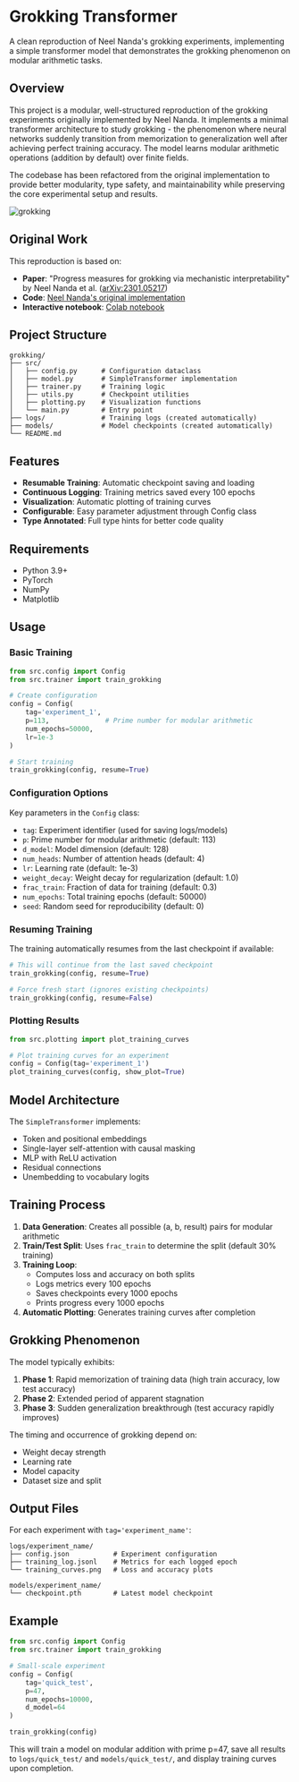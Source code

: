 # Grokking Transformer

A clean reproduction of Neel Nanda's grokking experiments, implementing a simple transformer model that demonstrates the grokking phenomenon on modular arithmetic tasks.

## Overview

This project is a modular, well-structured reproduction of the grokking experiments originally implemented by Neel Nanda. It implements a minimal transformer architecture to study grokking - the phenomenon where neural networks suddenly transition from memorization to generalization well after achieving perfect training accuracy. The model learns modular arithmetic operations (addition by default) over finite fields.

The codebase has been refactored from the original implementation to provide better modularity, type safety, and maintainability while preserving the core experimental setup and results.

![grokking](https://github.com/ronalddobos/grokking/logs/P_113/training_curves.png?raw=true)

## Original Work

This reproduction is based on:
- **Paper**: "Progress measures for grokking via mechanistic interpretability" by Neel Nanda et al. ([arXiv:2301.05217](https://arxiv.org/abs/2301.05217))
- **Code**: [Neel Nanda's original implementation](https://github.com/neelnanda-io/Grokking)
- **Interactive notebook**: [Colab notebook](https://colab.research.google.com/drive/1F6_1_cWXE5M7WocUcpQWp3v8z4b1jL20)

## Project Structure

```
grokking/
├── src/
│   ├── config.py      # Configuration dataclass
│   ├── model.py       # SimpleTransformer implementation
│   ├── trainer.py     # Training logic
│   ├── utils.py       # Checkpoint utilities
│   ├── plotting.py    # Visualization functions
│   └── main.py        # Entry point
├── logs/              # Training logs (created automatically)
├── models/            # Model checkpoints (created automatically)
└── README.md
```

## Features

- **Resumable Training**: Automatic checkpoint saving and loading
- **Continuous Logging**: Training metrics saved every 100 epochs
- **Visualization**: Automatic plotting of training curves
- **Configurable**: Easy parameter adjustment through Config class
- **Type Annotated**: Full type hints for better code quality

## Requirements

- Python 3.9+
- PyTorch
- NumPy
- Matplotlib

## Usage

### Basic Training

```python
from src.config import Config
from src.trainer import train_grokking

# Create configuration
config = Config(
    tag='experiment_1',
    p=113,              # Prime number for modular arithmetic
    num_epochs=50000,
    lr=1e-3
)

# Start training
train_grokking(config, resume=True)
```

### Configuration Options

Key parameters in the `Config` class:

- `tag`: Experiment identifier (used for saving logs/models)
- `p`: Prime number for modular arithmetic (default: 113)
- `d_model`: Model dimension (default: 128)
- `num_heads`: Number of attention heads (default: 4)
- `lr`: Learning rate (default: 1e-3)
- `weight_decay`: Weight decay for regularization (default: 1.0)
- `frac_train`: Fraction of data for training (default: 0.3)
- `num_epochs`: Total training epochs (default: 50000)
- `seed`: Random seed for reproducibility (default: 0)

### Resuming Training

The training automatically resumes from the last checkpoint if available:

```python
# This will continue from the last saved checkpoint
train_grokking(config, resume=True)

# Force fresh start (ignores existing checkpoints)
train_grokking(config, resume=False)
```

### Plotting Results

```python
from src.plotting import plot_training_curves

# Plot training curves for an experiment
config = Config(tag='experiment_1')
plot_training_curves(config, show_plot=True)
```

## Model Architecture

The `SimpleTransformer` implements:

- Token and positional embeddings
- Single-layer self-attention with causal masking
- MLP with ReLU activation
- Residual connections
- Unembedding to vocabulary logits

## Training Process

1. **Data Generation**: Creates all possible (a, b, result) pairs for modular arithmetic
2. **Train/Test Split**: Uses `frac_train` to determine the split (default 30% training)
3. **Training Loop**: 
   - Computes loss and accuracy on both splits
   - Logs metrics every 100 epochs
   - Saves checkpoints every 1000 epochs
   - Prints progress every 1000 epochs
4. **Automatic Plotting**: Generates training curves after completion

## Grokking Phenomenon

The model typically exhibits:

1. **Phase 1**: Rapid memorization of training data (high train accuracy, low test accuracy)
2. **Phase 2**: Extended period of apparent stagnation
3. **Phase 3**: Sudden generalization breakthrough (test accuracy rapidly improves)

The timing and occurrence of grokking depend on:
- Weight decay strength
- Learning rate
- Model capacity
- Dataset size and split

## Output Files

For each experiment with `tag='experiment_name'`:

```
logs/experiment_name/
├── config.json           # Experiment configuration
├── training_log.jsonl    # Metrics for each logged epoch
└── training_curves.png   # Loss and accuracy plots

models/experiment_name/
└── checkpoint.pth        # Latest model checkpoint
```

## Example

```python
from src.config import Config
from src.trainer import train_grokking

# Small-scale experiment
config = Config(
    tag='quick_test',
    p=47,
    num_epochs=10000,
    d_model=64
)

train_grokking(config)
```

This will train a model on modular addition with prime p=47, save all results to `logs/quick_test/` and `models/quick_test/`, and display training curves upon completion.
